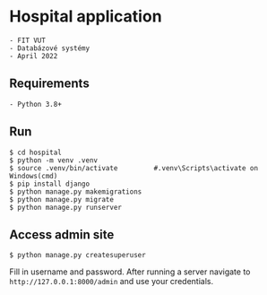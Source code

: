 # Hospital application
    - FIT VUT
    - Databázové systémy 
    - April 2022

## Requirements
    - Python 3.8+

## Run
```shell
$ cd hospital
$ python -m venv .venv
$ source .venv/bin/activate         #.venv\Scripts\activate on Windows(cmd)
$ pip install django
$ python manage.py makemigrations
$ python manage.py migrate
$ python manage.py runserver
```



## Access admin site
```shell
$ python manage.py createsuperuser
```
Fill in username and password. After running a server navigate to ```http://127.0.0.1:8000/admin``` and use your credentials.
